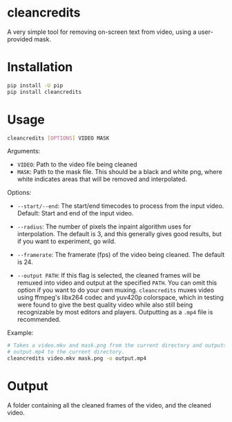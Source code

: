 cleancredits
============

A very simple tool for removing on-screen text from video, using a user-provided mask.

Installation
============

```bash
pip install -U pip
pip install cleancredits
```

Usage
=====

```bash
cleancredits [OPTIONS] VIDEO MASK
```

Arguments:

- `VIDEO`: Path to the video file being cleaned
- `MASK`: Path to the mask file. This should be a black and white png, where white indicates areas that will be removed and interpolated.

Options:

- `--start/--end`: The start/end timecodes to process from the input video. Default: Start and end of the input video.

- `--radius`: The number of pixels the inpaint algorithm uses for interpolation. The default is 3, and this generally gives good results, but if you want to experiment, go wild.

- `--framerate`: The framerate (fps) of the video being cleaned. The default is 24.

- `--output PATH`: If this flag is selected, the cleaned frames will be remuxed into video and output at the specified `PATH`. You can omit this option if you want to do your own muxing. `cleancredits` muxes video using ffmpeg's libx264 codec and yuv420p colorspace, which in testing were found to give the best quality video while also still being recognizable by most editors and players. Outputting as a `.mp4` file is recommended.

Example:

```bash
# Takes a video.mkv and mask.png from the current directory and outputs
# output.mp4 to the current directory.
cleancredits video.mkv mask.png -o output.mp4
```

Output
======

A folder containing all the cleaned frames of the video, and the cleaned
video.
